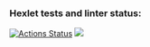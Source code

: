 ### Hexlet tests and linter status:
[![Actions Status](https://github.com/Gexeg/frontend-project-44/actions/workflows/hexlet-check.yml/badge.svg)](https://github.com/Gexeg/frontend-project-44/actions)
<a href="https://codeclimate.com/github/Gexeg/frontend-project-44/maintainability"><img src="https://api.codeclimate.com/v1/badges/b1a44967e183cd3628e8/maintainability" /></a>

